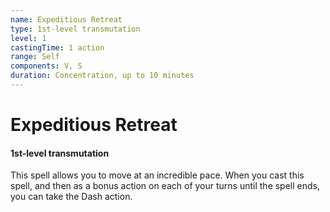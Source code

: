 ```yaml
---
name: Expeditious Retreat
type: 1st-level transmutation
level: 1
castingTime: 1 action
range: Self
components: V, S
duration: Concentration, up to 10 minutes
---
```


# Expeditious Retreat

#### 1st-level transmutation

This spell allows you to move at an incredible pace. When you cast this spell, and then as a bonus action on each of your turns until the spell ends, you can take the Dash action.
